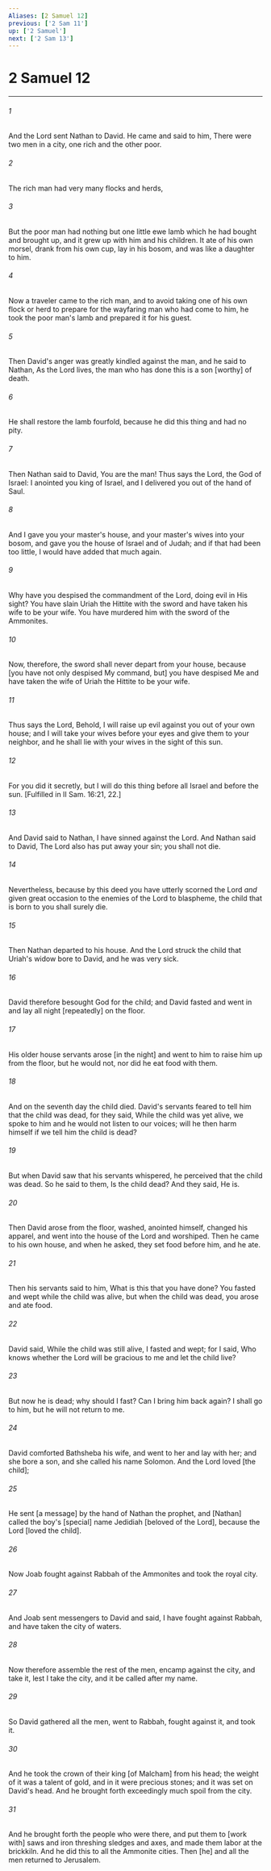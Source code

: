 ```yaml
---
Aliases: [2 Samuel 12]
previous: ['2 Sam 11']
up: ['2 Samuel']
next: ['2 Sam 13']
---
```

# 2 Samuel 12

***














###### 1 






And the Lord sent Nathan to David. He came and said to him, There were two men in a city, one rich and the other poor. 













###### 2 






The rich man had very many flocks and herds, 













###### 3 






But the poor man had nothing but one little ewe lamb which he had bought and brought up, and it grew up with him and his children. It ate of his own morsel, drank from his own cup, lay in his bosom, and was like a daughter to him. 













###### 4 






Now a traveler came to the rich man, and to avoid taking one of his own flock or herd to prepare for the wayfaring man who had come to him, he took the poor man's lamb and prepared it for his guest. 













###### 5 






Then David's anger was greatly kindled against the man, and he said to Nathan, As the Lord lives, the man who has done this is a son [worthy] of death. 













###### 6 






He shall restore the lamb fourfold, because he did this thing and had no pity. 













###### 7 






Then Nathan said to David, You are the man! Thus says the Lord, the God of Israel: I anointed you king of Israel, and I delivered you out of the hand of Saul. 













###### 8 






And I gave you your master's house, and your master's wives into your bosom, and gave you the house of Israel and of Judah; and if that had been too little, I would have added that much again. 













###### 9 






Why have you despised the commandment of the Lord, doing evil in His sight? You have slain Uriah the Hittite with the sword and have taken his wife to be your wife. You have murdered him with the sword of the Ammonites. 













###### 10 






Now, therefore, the sword shall never depart from your house, because [you have not only despised My command, but] you have despised Me and have taken the wife of Uriah the Hittite to be your wife. 













###### 11 






Thus says the Lord, Behold, I will raise up evil against you out of your own house; and I will take your wives before your eyes and give them to your neighbor, and he shall lie with your wives in the sight of this sun. 













###### 12 






For you did it secretly, but I will do this thing before all Israel and before the sun. [Fulfilled in II Sam. 16:21, 22.] 













###### 13 






And David said to Nathan, I have sinned against the Lord. And Nathan said to David, The Lord also has put away your sin; you shall not die. 













###### 14 






Nevertheless, because by this deed you have utterly scorned the Lord _and_ given great occasion to the enemies of the Lord to blaspheme, the child that is born to you shall surely die. 













###### 15 






Then Nathan departed to his house. And the Lord struck the child that Uriah's widow bore to David, and he was very sick. 













###### 16 






David therefore besought God for the child; and David fasted and went in and lay all night [repeatedly] on the floor. 













###### 17 






His older house servants arose [in the night] and went to him to raise him up from the floor, but he would not, nor did he eat food with them. 













###### 18 






And on the seventh day the child died. David's servants feared to tell him that the child was dead, for they said, While the child was yet alive, we spoke to him and he would not listen to our voices; will he then harm himself if we tell him the child is dead? 













###### 19 






But when David saw that his servants whispered, he perceived that the child was dead. So he said to them, Is the child dead? And they said, He is. 













###### 20 






Then David arose from the floor, washed, anointed himself, changed his apparel, and went into the house of the Lord and worshiped. Then he came to his own house, and when he asked, they set food before him, and he ate. 













###### 21 






Then his servants said to him, What is this that you have done? You fasted and wept while the child was alive, but when the child was dead, you arose and ate food. 













###### 22 






David said, While the child was still alive, I fasted and wept; for I said, Who knows whether the Lord will be gracious to me and let the child live? 













###### 23 






But now he is dead; why should I fast? Can I bring him back again? I shall go to him, but he will not return to me. 













###### 24 






David comforted Bathsheba his wife, and went to her and lay with her; and she bore a son, and she called his name Solomon. And the Lord loved [the child]; 













###### 25 






He sent [a message] by the hand of Nathan the prophet, and [Nathan] called the boy's [special] name Jedidiah [beloved of the Lord], because the Lord [loved the child]. 













###### 26 






Now Joab fought against Rabbah of the Ammonites and took the royal city. 













###### 27 






And Joab sent messengers to David and said, I have fought against Rabbah, and have taken the city of waters. 













###### 28 






Now therefore assemble the rest of the men, encamp against the city, and take it, lest I take the city, and it be called after my name. 













###### 29 






So David gathered all the men, went to Rabbah, fought against it, and took it. 













###### 30 






And he took the crown of their king [of Malcham] from his head; the weight of it was a talent of gold, and in it were precious stones; and it was set on David's head. And he brought forth exceedingly much spoil from the city. 













###### 31 






And he brought forth the people who were there, and put them to [work with] saws and iron threshing sledges and axes, and made them labor at the brickkiln. And he did this to all the Ammonite cities. Then [he] and all the men returned to Jerusalem.
